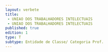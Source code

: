 ```yaml
---
layout: verbete
title:
 - UNIAO DOS TRABALHADORES INTELECTUAIS
 - UNIAO DOS TRABALHADORES INTELECTUAIS
published: true
edition: 1  
type: T
subtype: Entidade de Classe/ Categoria Prof.
---
```


